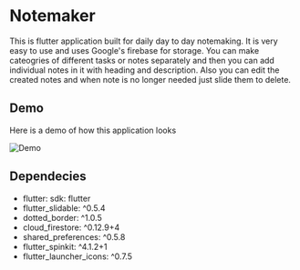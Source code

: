 # Notemaker
This is flutter application built for daily day to day notemaking.
It is very easy to use and uses Google's firebase for storage.
You can make cateogries of different tasks or notes separately and then you can add
individual notes in it with heading and description. Also you can edit the created notes
and when note is no longer needed just slide them to delete.

## Demo
Here is a demo of how this application looks

![Demo](https://github.com/anshumyname/ToDoList/blob/master/assets/demp.gif)
## Dependecies
- flutter:
     sdk: flutter
-  flutter_slidable: ^0.5.4
-   dotted_border: ^1.0.5
-   cloud_firestore: ^0.12.9+4
-   shared_preferences: ^0.5.8
-   flutter_spinkit: ^4.1.2+1
-   flutter_launcher_icons: ^0.7.5

